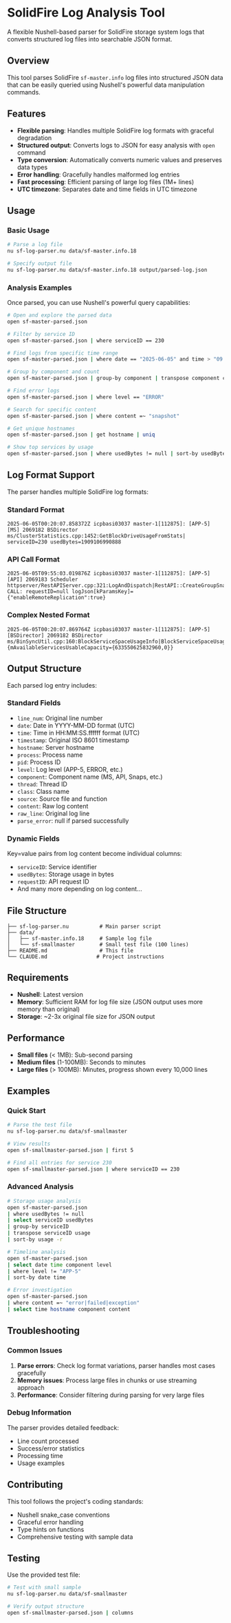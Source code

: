 # SolidFire Log Analysis Tool

A flexible Nushell-based parser for SolidFire storage system logs that converts structured log files into searchable JSON format.

## Overview

This tool parses SolidFire `sf-master.info` log files into structured JSON data that can be easily queried using Nushell's powerful data manipulation commands.

## Features

- **Flexible parsing**: Handles multiple SolidFire log formats with graceful degradation
- **Structured output**: Converts logs to JSON for easy analysis with `open` command
- **Type conversion**: Automatically converts numeric values and preserves data types
- **Error handling**: Gracefully handles malformed log entries
- **Fast processing**: Efficient parsing of large log files (1M+ lines)
- **UTC timezone**: Separates date and time fields in UTC timezone

## Usage

### Basic Usage

```bash
# Parse a log file
nu sf-log-parser.nu data/sf-master.info.18

# Specify output file
nu sf-log-parser.nu data/sf-master.info.18 output/parsed-log.json
```

### Analysis Examples

Once parsed, you can use Nushell's powerful query capabilities:

```bash
# Open and explore the parsed data
open sf-master-parsed.json

# Filter by service ID
open sf-master-parsed.json | where serviceID == 230

# Find logs from specific time range
open sf-master-parsed.json | where date == "2025-06-05" and time > "09:00:00"

# Group by component and count
open sf-master-parsed.json | group-by component | transpose component count

# Find error logs
open sf-master-parsed.json | where level == "ERROR"

# Search for specific content
open sf-master-parsed.json | where content =~ "snapshot"

# Get unique hostnames
open sf-master-parsed.json | get hostname | uniq

# Show top services by usage
open sf-master-parsed.json | where usedBytes != null | sort-by usedBytes -r | first 10
```

## Log Format Support

The parser handles multiple SolidFire log formats:

### Standard Format
```
2025-06-05T00:20:07.858372Z icpbasi03037 master-1[112875]: [APP-5] [MS] 2069182 BSDirector ms/ClusterStatistics.cpp:1452:GetBlockDriveUsageFromStats| serviceID=230 usedBytes=1909106990888
```

### API Call Format
```
2025-06-05T09:55:03.019876Z icpbasi03037 master-1[112875]: [APP-5] [API] 2069183 Scheduler httpserver/RestAPIServer.cpp:321:LogAndDispatch|RestAPI::CreateGroupSnapshot CALL: requestID=null logJson[kParamsKey]={"enableRemoteReplication":true}
```

### Complex Nested Format
```
2025-06-05T00:20:07.869764Z icpbasi03037 master-1[112875]: [APP-5] [BSDirector] 2069182 BSDirector ms/BinSyncUtil.cpp:160:BlockServiceSpaceUsageInfo|BlockServiceSpaceUsageInfo {mAvailableServicesUsableCapacity={633550625832960,0}}
```

## Output Structure

Each parsed log entry includes:

### Standard Fields
- `line_num`: Original line number
- `date`: Date in YYYY-MM-DD format (UTC)
- `time`: Time in HH:MM:SS.ffffff format (UTC)
- `timestamp`: Original ISO 8601 timestamp
- `hostname`: Server hostname
- `process`: Process name
- `pid`: Process ID
- `level`: Log level (APP-5, ERROR, etc.)
- `component`: Component name (MS, API, Snaps, etc.)
- `thread`: Thread ID
- `class`: Class name
- `source`: Source file and function
- `content`: Raw log content
- `raw_line`: Original log line
- `parse_error`: null if parsed successfully

### Dynamic Fields
Key=value pairs from log content become individual columns:
- `serviceID`: Service identifier
- `usedBytes`: Storage usage in bytes
- `requestID`: API request ID
- And many more depending on log content...

## File Structure

```
├── sf-log-parser.nu          # Main parser script
├── data/
│   ├── sf-master.info.18     # Sample log file
│   └── sf-smallmaster        # Small test file (100 lines)
├── README.md                 # This file
└── CLAUDE.md                # Project instructions
```

## Requirements

- **Nushell**: Latest version
- **Memory**: Sufficient RAM for log file size (JSON output uses more memory than original)
- **Storage**: ~2-3x original file size for JSON output

## Performance

- **Small files** (< 1MB): Sub-second parsing
- **Medium files** (1-100MB): Seconds to minutes
- **Large files** (> 100MB): Minutes, progress shown every 10,000 lines

## Examples

### Quick Start
```bash
# Parse the test file
nu sf-log-parser.nu data/sf-smallmaster

# View results
open sf-smallmaster-parsed.json | first 5

# Find all entries for service 230
open sf-smallmaster-parsed.json | where serviceID == 230
```

### Advanced Analysis
```bash
# Storage usage analysis
open sf-master-parsed.json 
| where usedBytes != null 
| select serviceID usedBytes 
| group-by serviceID 
| transpose serviceID usage 
| sort-by usage -r

# Timeline analysis
open sf-master-parsed.json 
| select date time component level 
| where level != "APP-5" 
| sort-by date time

# Error investigation
open sf-master-parsed.json 
| where content =~ "error|failed|exception" 
| select time hostname component content
```

## Troubleshooting

### Common Issues

1. **Parse errors**: Check log format variations, parser handles most cases gracefully
2. **Memory issues**: Process large files in chunks or use streaming approach
3. **Performance**: Consider filtering during parsing for very large files

### Debug Information

The parser provides detailed feedback:
- Line count processed
- Success/error statistics
- Processing time
- Usage examples

## Contributing

This tool follows the project's coding standards:
- Nushell snake_case conventions
- Graceful error handling
- Type hints on functions
- Comprehensive testing with sample data

## Testing

Use the provided test file:
```bash
# Test with small sample
nu sf-log-parser.nu data/sf-smallmaster

# Verify output structure
open sf-smallmaster-parsed.json | columns
```